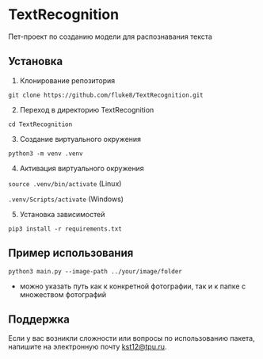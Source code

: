 # TextRecognition

Пет-проект по созданию модели для распознавания текста

## Установка 

1. Клонирование репозитория 

```git clone https://github.com/fluke8/TextRecognition.git```

2. Переход в директорию TextRecognition

```cd TextRecognition```

3. Создание виртуального окружения

```python3 -m venv .venv```

4. Активация виртуального окружения 

```source .venv/bin/activate``` (Linux)

```.venv/Scripts/activate``` (Windows)

5. Установка зависимостей

```pip3 install -r requirements.txt```


## Пример использования


```python3 main.py --image-path ../your/image/folder```  

- можно указать путь как к конкретной фотографии, так и к папке с множеством фотографий


## Поддержка
Если у вас возникли сложности или вопросы по использованию пакета, напишите на электронную почту <kst12@tpu.ru>.


